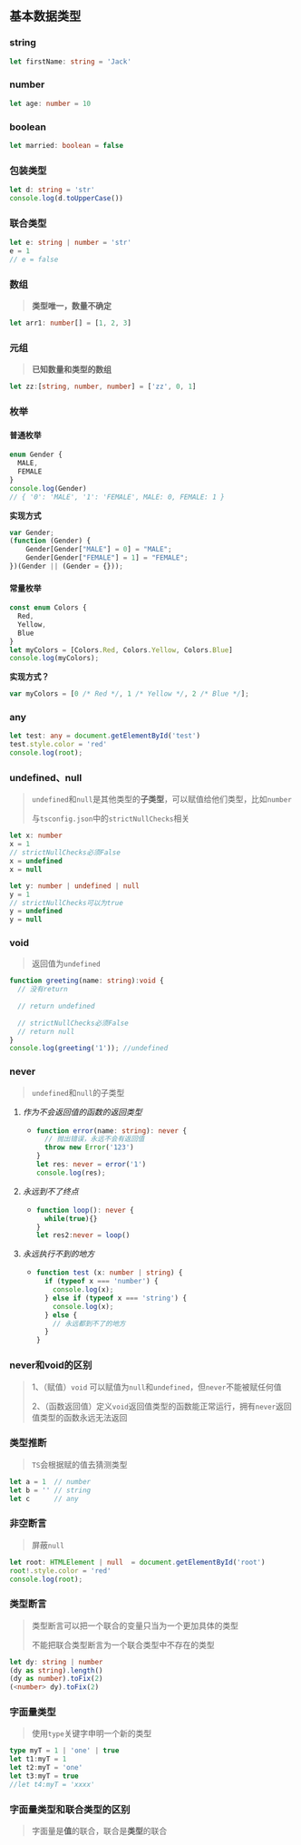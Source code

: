 ## 基本数据类型

### string

```typescript
let firstName: string = 'Jack'
```



### number

```typescript
let age: number = 10
```



### boolean

```typescript
let married: boolean = false
```



### 包装类型

```typescript
let d: string = 'str'
console.log(d.toUpperCase())
```



### 联合类型

```typescript
let e: string | number = 'str'
e = 1
// e = false
```



### 数组

> **类型唯一，数量不确定**

```typescript
let arr1: number[] = [1, 2, 3]
```



### 元组

> **已知数量和类型的数组**

```typescript
let zz:[string, number, number] = ['zz', 0, 1]
```



### 枚举

#### 普通枚举

```typescript
enum Gender {
  MALE,
  FEMALE
}
console.log(Gender)
// { '0': 'MALE', '1': 'FEMALE', MALE: 0, FEMALE: 1 }
```

**实现方式**

```js
var Gender;
(function (Gender) {
    Gender[Gender["MALE"] = 0] = "MALE";
    Gender[Gender["FEMALE"] = 1] = "FEMALE";
})(Gender || (Gender = {}));
```

#### 常量枚举

```typescript
const enum Colors {
  Red,
  Yellow,
  Blue
}
let myColors = [Colors.Red, Colors.Yellow, Colors.Blue]
console.log(myColors);
```

**实现方式？**

```js
var myColors = [0 /* Red */, 1 /* Yellow */, 2 /* Blue */];
```



### any

```typescript
let test: any = document.getElementById('test')
test.style.color = 'red'
console.log(root);
```



### undefined、null

> `undefined`和`null`是其他类型的**子类型**，可以赋值给他们类型，比如`number`
>
> 与`tsconfig.json`中的`strictNullChecks`相关

```typescript
let x: number
x = 1
// strictNullChecks必须False
x = undefined
x = null
```

```typescript
let y: number | undefined | null
y = 1
// strictNullChecks可以为true
y = undefined
y = null
```



### void

> 返回值为`undefined`

```typescript
function greeting(name: string):void {
  // 没有return
    
  // return undefined
    
  // strictNullChecks必须False
  // return null
}
console.log(greeting('1')); //undefined
```



### never

> `undefined`和`null`的子类型

1. *作为不会返回值的函数的返回类型*

   + ```typescript
     function error(name: string): never {
       // 抛出错误，永远不会有返回值
       throw new Error('123')
     }
     let res: never = error('1')
     console.log(res);
     ```

2. *永远到不了终点*

   + ```typescript
     function loop(): never {
       while(true){}
     }
     let res2:never = loop()
     ```

3. *永远执行不到的地方*

   + ```typescript
     function test (x: number | string) {
       if (typeof x === 'number') {
         console.log(x);
       } else if (typeof x === 'string') {
         console.log(x);
       } else {
         // 永远都到不了的地方
       }
     }
     ```



### never和void的区别

>1、（赋值）`void` 可以赋值为`null`和`undefined`，但`never`不能被赋任何值
>
>2、（函数返回值）定义`void`返回值类型的函数能正常运行，拥有`never`返回值类型的函数永远无法返回



### 类型推断

> `TS`会根据赋的值去猜测类型

```typescript
let a = 1  // number
let b = '' // string
let c      // any
```



### 非空断言

> 屏蔽`null`

```typescript
let root: HTMLElement | null  = document.getElementById('root')
root!.style.color = 'red'
console.log(root);
```





### 类型断言 

> 类型断言可以把一个联合的变量只当为一个更加具体的类型
>
> 不能把联合类型断言为一个联合类型中不存在的类型

```typescript
let dy: string | number
(dy as string).length()
(dy as number).toFix(2)
(<number> dy).toFix(2) 
```



### 字面量类型

> 使用`type`关键字申明一个新的类型

```typescript
type myT = 1 | 'one' | true
let t1:myT = 1
let t2:myT = 'one'
let t3:myT = true
//let t4:myT = 'xxxx'
```



### 字面量类型和联合类型的区别

> 字面量是**值**的联合，联合是**类型**的联合











